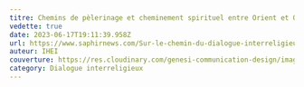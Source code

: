 ```yaml
---
titre: Chemins de pèlerinage et cheminement spirituel entre Orient et Occident
vedette: true
date: 2023-06-17T19:11:39.958Z
url: https://www.saphirnews.com/Sur-le-chemin-du-dialogue-interreligieux-l-universalite-du-pelerinage-de-l-Orient-a-l-Occident-en-partage_a29745.html
auteur: IHEI
couverture: https://res.cloudinary.com/genesi-communication-design/image/upload/v1684177982/Chemins_de_pelerinage_et_cheminement_spirituel_entre_Orient_et_Occident_l3tn8r.jpg
category: Dialogue interreligieux
---
```

